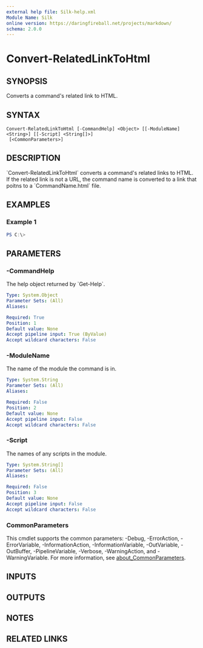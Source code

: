 ```yaml
---
external help file: Silk-help.xml
Module Name: Silk
online version: https://daringfireball.net/projects/markdown/
schema: 2.0.0
---
```


# Convert-RelatedLinkToHtml

## SYNOPSIS
Converts a command's related link to HTML.

## SYNTAX

```
Convert-RelatedLinkToHtml [-CommandHelp] <Object> [[-ModuleName] <String>] [[-Script] <String[]>]
 [<CommonParameters>]
```

## DESCRIPTION
\`Convert-RelatedLinkToHtml\` converts a command's related links to HTML.
If the related link is not a URL, the command name is converted to a link that poitns to a \`CommandName.html\` file.

## EXAMPLES

### Example 1
```powershell
PS C:\> 
```



## PARAMETERS

### -CommandHelp
The help object returned by \`Get-Help\`.

```yaml
Type: System.Object
Parameter Sets: (All)
Aliases:

Required: True
Position: 1
Default value: None
Accept pipeline input: True (ByValue)
Accept wildcard characters: False
```

### -ModuleName
The name of the module the command is in.

```yaml
Type: System.String
Parameter Sets: (All)
Aliases:

Required: False
Position: 2
Default value: None
Accept pipeline input: False
Accept wildcard characters: False
```

### -Script
The names of any scripts in the module.

```yaml
Type: System.String[]
Parameter Sets: (All)
Aliases:

Required: False
Position: 3
Default value: None
Accept pipeline input: False
Accept wildcard characters: False
```

### CommonParameters
This cmdlet supports the common parameters: -Debug, -ErrorAction, -ErrorVariable, -InformationAction, -InformationVariable, -OutVariable, -OutBuffer, -PipelineVariable, -Verbose, -WarningAction, and -WarningVariable. For more information, see [about_CommonParameters](http://go.microsoft.com/fwlink/?LinkID=113216).

## INPUTS

## OUTPUTS

## NOTES

## RELATED LINKS
